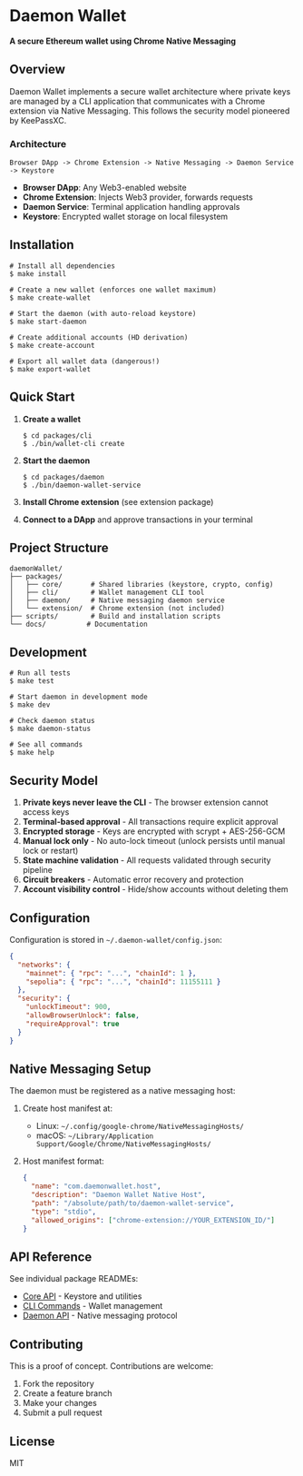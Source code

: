 # Daemon Wallet

**A secure Ethereum wallet using Chrome Native Messaging**

## Overview

Daemon Wallet implements a secure wallet architecture where private keys are managed by a CLI application that communicates with a Chrome extension via Native Messaging. This follows the security model pioneered by KeePassXC.

### Architecture

```
Browser DApp -> Chrome Extension -> Native Messaging -> Daemon Service -> Keystore
```

- **Browser DApp**: Any Web3-enabled website
- **Chrome Extension**: Injects Web3 provider, forwards requests
- **Daemon Service**: Terminal application handling approvals
- **Keystore**: Encrypted wallet storage on local filesystem

## Installation

```shell
# Install all dependencies
$ make install

# Create a new wallet (enforces one wallet maximum)
$ make create-wallet

# Start the daemon (with auto-reload keystore)
$ make start-daemon

# Create additional accounts (HD derivation)
$ make create-account

# Export all wallet data (dangerous!)
$ make export-wallet
```

## Quick Start

1. **Create a wallet**
   ```shell
   $ cd packages/cli
   $ ./bin/wallet-cli create
   ```

2. **Start the daemon**
   ```shell
   $ cd packages/daemon
   $ ./bin/daemon-wallet-service
   ```

3. **Install Chrome extension** (see extension package)

4. **Connect to a DApp** and approve transactions in your terminal

## Project Structure

```
daemonWallet/
├── packages/
│   ├── core/       # Shared libraries (keystore, crypto, config)
│   ├── cli/        # Wallet management CLI tool
│   ├── daemon/     # Native messaging daemon service
│   └── extension/  # Chrome extension (not included)
├── scripts/        # Build and installation scripts
└── docs/          # Documentation
```

## Development

```shell
# Run all tests
$ make test

# Start daemon in development mode
$ make dev

# Check daemon status
$ make daemon-status

# See all commands
$ make help
```

## Security Model

1. **Private keys never leave the CLI** - The browser extension cannot access keys
2. **Terminal-based approval** - All transactions require explicit approval
3. **Encrypted storage** - Keys are encrypted with scrypt + AES-256-GCM
4. **Manual lock only** - No auto-lock timeout (unlock persists until manual lock or restart)
5. **State machine validation** - All requests validated through security pipeline
6. **Circuit breakers** - Automatic error recovery and protection
7. **Account visibility control** - Hide/show accounts without deleting them

## Configuration

Configuration is stored in `~/.daemon-wallet/config.json`:

```json
{
  "networks": {
    "mainnet": { "rpc": "...", "chainId": 1 },
    "sepolia": { "rpc": "...", "chainId": 11155111 }
  },
  "security": {
    "unlockTimeout": 900,
    "allowBrowserUnlock": false,
    "requireApproval": true
  }
}
```

## Native Messaging Setup

The daemon must be registered as a native messaging host:

1. Create host manifest at:
   - Linux: `~/.config/google-chrome/NativeMessagingHosts/`
   - macOS: `~/Library/Application Support/Google/Chrome/NativeMessagingHosts/`

2. Host manifest format:
   ```json
   {
     "name": "com.daemonwallet.host",
     "description": "Daemon Wallet Native Host",
     "path": "/absolute/path/to/daemon-wallet-service",
     "type": "stdio",
     "allowed_origins": ["chrome-extension://YOUR_EXTENSION_ID/"]
   }
   ```

## API Reference

See individual package READMEs:
- [Core API](packages/core/README.md) - Keystore and utilities
- [CLI Commands](packages/cli/README.md) - Wallet management
- [Daemon API](packages/daemon/README.md) - Native messaging protocol

## Contributing

This is a proof of concept. Contributions are welcome:
1. Fork the repository
2. Create a feature branch
3. Make your changes
4. Submit a pull request

## License

MIT